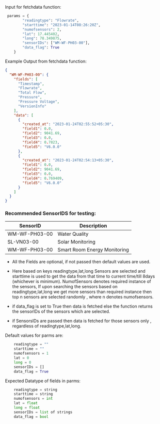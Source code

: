 Input for fetchdata function:

```py
 params = {
        "readingtype": "Flowrate",
        "starttime": "2023-01-14T08:26:20Z",
        "numofsensors": 2,
        "lat": 17.445402,
        "long": 78.349875,
        "sensorIDs": ["WM-WF-PH03-00"],
        "data_flag": True
    }

```

<!-- return Format -->

Example Output from fetchdata function:

```json
{
  "WM-WF-PH03-00": {
    "fields": [
      "Timestamp",
      "Flowrate",
      "Total Flow",
      "Pressure",
      "Pressure Voltage",
      "VersionInfo"
    ],
    "data": [
      {
        "created_at": "2023-01-24T02:55:52+05:30",
        "field1": 0.0,
        "field2": 9041.69,
        "field3": 0.0,
        "field4": 0.7823,
        "field5": "V6.0.0"
      },
      {
        "created_at": "2023-01-24T02:54:13+05:30",
        "field1": 0.0,
        "field2": 9041.69,
        "field3": 0.0,
        "field4": 0.769409,
        "field5": "V6.0.0"
      }
    ]
  }
}
```

### Recommended SensorIDS for testing:

| SensorID      | Description                  |
| ------------- | ---------------------------- |
| WM-WF-PH03-00 | Water Quality                |
| SL-VN03-00    | Solar Monitoring             |
| WM-WF-PH03-00 | Smart Room Energy Monitoring |

- All the Fields are optional, if not passed then default values are used.

- Here based on keys readingtype,lat,long Sensors are selected and starttime is used to get the data from that time to current time/till 8days (whichever is minimum). NumofSensors denotes required instance of the sensors, If upon searching the sensors based on readingtype,lat,long we get more sensors than required instance then top n sensors are selected randomly , where n denotes numofsensors.

- if data_flag is set to True then data is fetched else the function returns the sensorIDs of the sensors which are selected.

- if SensorsIDs are passed then data is fetched for those sensors only , regardless of readingtype,lat,long.

Default values for parms are:

```py
    readingtype = ""
    starttime = ""
    numofsensors = 1
    lat = 0
    long = 0
    sensorIDs = []
    data_flag = True

```

Expected Datatype of fields in parms:

```py
    readingtype = string
    starttime = string
    numofsensors = int
    lat = float
    long = float
    sensorIDs = list of strings
    data_flag = bool

```
